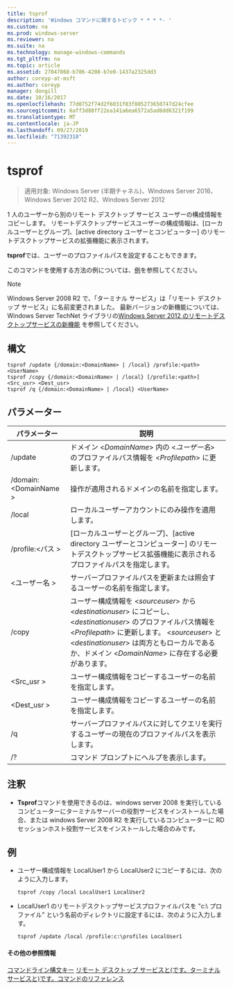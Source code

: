 ```yaml
---
title: tsprof
description: 'Windows コマンドに関するトピック * * * *- '
ms.custom: na
ms.prod: windows-server
ms.reviewer: na
ms.suite: na
ms.technology: manage-windows-commands
ms.tgt_pltfrm: na
ms.topic: article
ms.assetid: 27047868-b706-4208-b7e0-1437a2325dd3
author: coreyp-at-msft
ms.author: coreyp
manager: dongill
ms.date: 10/16/2017
ms.openlocfilehash: 77d0752f74d2f6031f83f805273650747d24cfee
ms.sourcegitcommit: 6aff3d88ff22ea141a6ea6572a5ad8dd6321f199
ms.translationtype: MT
ms.contentlocale: ja-JP
ms.lasthandoff: 09/27/2019
ms.locfileid: "71392318"
---
```

# <a name="tsprof"></a>tsprof

>適用対象: Windows Server (半期チャネル)、Windows Server 2016、Windows Server 2012 R2、Windows Server 2012

1 人のユーザーから別のリモート デスクトップ サービス ユーザーの構成情報をコピーします。
リモートデスクトップサービスユーザーの構成情報は、[ローカルユーザーとグループ]、[active directory ユーザーとコンピューター] のリモートデスクトップサービスの拡張機能に表示されます。

**tsprof**では、ユーザーのプロファイルパスを設定することもできます。

このコマンドを使用する方法の例については、[例](#BKMK_examples)を参照してください。

> [!NOTE]
> Windows Server 2008 R2 で、「ターミナル サービス」は「リモート デスクトップ サービス」に名前変更されました。 最新バージョンの新機能については、Windows Server TechNet ライブラリの[Windows Server 2012 のリモートデスクトップサービスの新機能](https://technet.microsoft.com/library/hh831527) を参照してください。

## <a name="syntax"></a>構文
```
tsprof /update {/domain:<DomainName> | /local} /profile:<path> <UserName>
tsprof /copy {/domain:<DomainName> | /local} [/profile:<path>] <Src_usr> <Dest_usr>
tsprof /q {/domain:<DomainName> | /local} <UserName>
```

## <a name="parameters"></a>パラメーター
|パラメーター|説明|
|-------|--------|
|/update|ドメイン <*DomainName*> 内の <*ユーザー名*> のプロファイルパス情報を <*Profilepath*> に更新します。|
|/domain:\<DomainName >|操作が適用されるドメインの名前を指定します。|
|/local|ローカルユーザーアカウントにのみ操作を適用します。|
|/profile:\<パス >|[ローカルユーザーとグループ]、[active directory ユーザーとコンピューター] のリモートデスクトップサービス拡張機能に表示されるプロファイルパスを指定します。|
|\<ユーザー名 >|サーバープロファイルパスを更新または照会するユーザーの名前を指定します。|
|/copy|ユーザー構成情報を \<*sourceuser*> から \<*destinationuser*> にコピーし、\<*destinationuser*> のプロファイルパス情報を \<*Profilepath*> に更新します。 \<*sourceuser*> と \<*destinationuser*> は両方ともローカルであるか、ドメイン \<*DomainName*> に存在する必要があります。|
|\<Src_usr >|ユーザー構成情報をコピーするユーザーの名前を指定します。|
|\<Dest_usr >|ユーザー構成情報をコピーするユーザーの名前を指定します。|
|/q|サーバープロファイルパスに対してクエリを実行するユーザーの現在のプロファイルパスを表示します。|
|/?|コマンド プロンプトにヘルプを表示します。|

## <a name="remarks"></a>注釈
-   **Tsprof**コマンドを使用できるのは、windows server 2008 を実行しているコンピューターにターミナルサーバーの役割サービスをインストールした場合、または windows Server 2008 R2 を実行しているコンピューターに RD セッションホスト役割サービスをインストールした場合のみです。

## <a name="BKMK_examples"></a>例
-   ユーザー構成情報を LocalUser1 から LocalUser2 にコピーするには、次のように入力します。
    ```
    tsprof /copy /local LocalUser1 LocalUser2
    ```
-   LocalUser1 のリモートデスクトップサービスプロファイルパスを "c:\ プロファイル" という名前のディレクトリに設定するには、次のように入力します。
    ```
    tsprof /update /local /profile:c:\profiles LocalUser1
    ```

#### <a name="additional-references"></a>その他の参照情報
[コマンドライン構文キー](command-line-syntax-key.md)
[リモート デスクトップ サービスと&#40;です。ターミナル サービスと&#41;です。コマンドのリファレンス](remote-desktop-services-terminal-services-command-reference.md)
